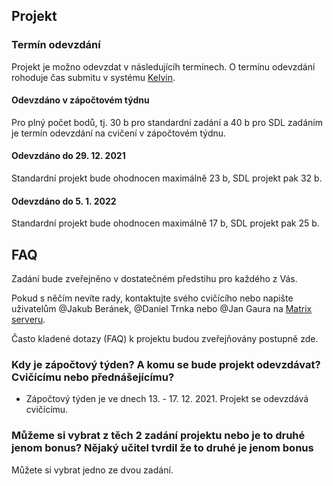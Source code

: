 ## Projekt


### Termín odevzdání

Projekt je možno odevzdat v následujícíh termínech.
O termínu odevzdání rohoduje čas submitu v systému [Kelvin](https://kelvin.cs.vsb.cz).


#### Odevzdáno v zápočtovém týdnu

Pro plný počet bodů, tj. 30 b pro standardní zadání a 40 b pro SDL zadáním je termín odevzdání na cvičení v zápočtovém týdnu.


#### Odevzdáno do 29. 12. 2021

Standardní projekt bude ohodnocen maximálně 23 b, SDL projekt pak 32 b.


#### Odevzdáno do 5. 1. 2022

Standardní projekt bude ohodnocen maximálně 17 b, SDL projekt pak 25 b.


## FAQ

Zadání bude zveřejněno v dostatečném předstihu pro každého z Vás.

<!--
You can find your assignment [here](https://upr.cs.vsb.cz/projects).
You can choose between two assignments (either an application or an SDL-based game).
-->

Pokud s něčím nevíte rady, kontaktujte svého cvičícího nebo napište uživatelům @Jakub Beránek, @Daniel Trnka nebo @Jan Gaura na [Matrix serveru](https://upr-vsb.slack.com).

Často kladené dotazy (FAQ) k projektu budou zveřejňovány postupně zde.

### Kdy je zápočtový týden? A komu se bude projekt odevzdávat? Cvičícímu nebo přednášejícímu?

- Zápočtový týden je ve dnech 13. - 17. 12. 2021. Projekt se odevzdává cvičícímu.

### Můžeme si vybrat z těch 2 zadání projektu nebo je to druhé jenom bonus? Nějaký učitel tvrdil že to druhé je jenom bonus

Můžete si vybrat jedno ze dvou zadání.
